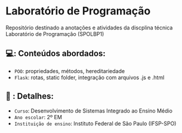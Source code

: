 # Laboratório de Programação 
Repositório destinado a anotações e atividades da discplina técnica Laboratório de Programação (SPOLBP1) 

## 💻: Conteúdos abordados:
- `POO`: propriedades, métodos, hereditariedade
- `Flask`: rotas, static folder, integração com arquivos .js e .html

## 📔 : Detalhes:
- `Curso`: Desenvolvimento de Sistemas Integrado ao Ensino Médio
- `Ano escolar`: 2º EM
- `Instituição de ensino`: Instituto Federal de São Paulo (IFSP-SPO)

